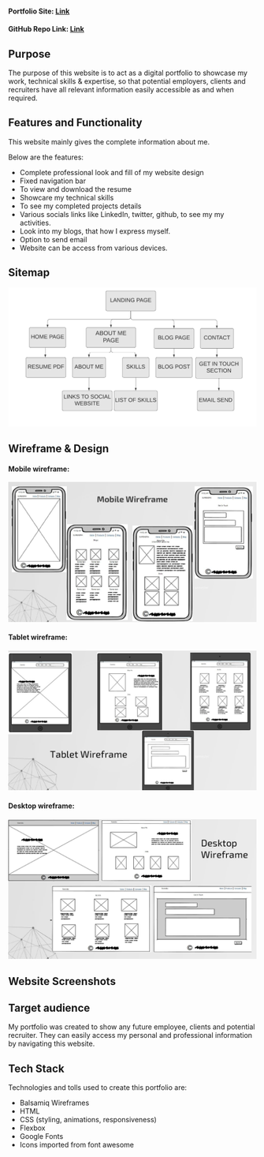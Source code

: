  

#### Portfolio Site: [Link](https://surendrasapkale.netlify.app/)

#### GitHub Repo Link:  [Link](https://github.com/SurendraSapkale/Portfolio)

## Purpose

The purpose of this website is to act as a digital portfolio to showcase my work, technical skills & expertise, so that potential employers, clients and recruiters have all relevant information easily accessible as and when required.

## Features and Functionality

This website mainly gives the complete information about me.

Below are the features:

- Complete professional look and fill of my website design
- Fixed navigation bar
- To view and download the resume
- Showcare my technical skills
- To see my completed projects details  
- Various socials links like LinkedIn, twitter, github, to see my my activities. 
- Look into my blogs, that how I express myself.
- Option to send email
- Website can be access from various devices.



## Sitemap

![image-20200526141851807](./docs/Portfolio-Flow.png)

## Wireframe & Design

#### Mobile wireframe:

![image-20200526144126645](./docs/wireframes/mobile/mobile_wireframe.png)



#### Tablet wireframe:

![image-20200526150557179](./docs/wireframes/tablet/tablet_wireframe.png)

#### Desktop wireframe:

![image-20200526144301288](./docs/wireframes/Desktop/desktop_wireframe.png)



## Website Screenshots

#### 

## Target audience

My portfolio was created to show any future employee, clients and potential recruiter. They can easily access my personal and professional information by navigating this website.

## Tech Stack

Technologies and tolls used to create this portfolio are:

- Balsamiq Wireframes
- HTML
- CSS (styling, animations, responsiveness)
- Flexbox
- Google Fonts
- Icons imported from font awesome



